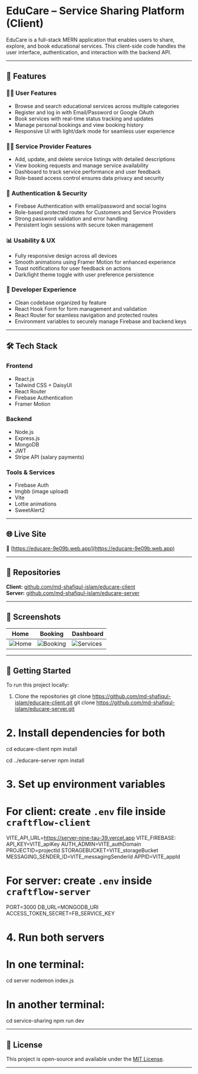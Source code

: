 # EduCare – Service Sharing Platform (Client)

EduCare is a full-stack MERN application that enables users to share, explore, and book educational services. This client-side code handles the user interface, authentication, and interaction with the backend API.

---

## 🔧 Features

### 🧑‍🎓 User Features
- Browse and search educational services across multiple categories  
- Register and log in with Email/Password or Google OAuth  
- Book services with real-time status tracking and updates  
- Manage personal bookings and view booking history  
- Responsive UI with light/dark mode for seamless user experience  

### 👩‍🏫 Service Provider Features
- Add, update, and delete service listings with detailed descriptions  
- View booking requests and manage service availability  
- Dashboard to track service performance and user feedback  
- Role-based access control ensures data privacy and security  

### 🔐 Authentication & Security
- Firebase Authentication with email/password and social logins  
- Role-based protected routes for Customers and Service Providers  
- Strong password validation and error handling  
- Persistent login sessions with secure token management  

### 📊 Usability & UX
- Fully responsive design across all devices  
- Smooth animations using Framer Motion for enhanced experience  
- Toast notifications for user feedback on actions  
- Dark/light theme toggle with user preference persistence  

### 🧰 Developer Experience
- Clean codebase organized by feature  
- React Hook Form for form management and validation  
- React Router for seamless navigation and protected routes  
- Environment variables to securely manage Firebase and backend keys  

---

## 🛠 Tech Stack

### Frontend
- React.js  
- Tailwind CSS + DaisyUI  
- React Router  
- Firebase Authentication  
- Framer Motion  

### Backend
- Node.js  
- Express.js  
- MongoDB  
- JWT  
- Stripe API (salary payments)  

### Tools & Services
- Firebase Auth  
- Imgbb (image upload)  
- Vite  
- Lottie animations  
- SweetAlert2  

---

## 🌐 Live Site  
🔗 [https://educare-9e09b.web.app](https://educare-9e09b.web.app)

---

## 📁 Repositories  
**Client:** [github.com/md-shafiqul-islam/educare-client](https://github.com/md-shafiqul-islam/educare-client)  
**Server:** [github.com/md-shafiqul-islam/educare-server](https://github.com/md-shafiqul-islam/educare-server)

---

## 📸 Screenshots

| Home | Booking | Dashboard |
|-------|-----------|--------|
| ![Home](https://i.ibb.co/vCg7DYYz/image1.png) | ![Booking](https://i.ibb.co/twbvcCTs/image5.png) | ![Services](https://i.ibb.co/Kz53HtSd/image6.png) |

---

## 🧪 Getting Started

To run this project locally:

1. Clone the repositories
git clone https://github.com/md-shafiqul-islam/educare-client.git
git clone https://github.com/md-shafiqul-islam/educare-server.git

# 2. Install dependencies for both
cd educare-client
npm install

cd ../educare-server
npm install

# 3. Set up environment variables
# For client: create `.env` file inside `craftflow-client`
VITE_API_URL=https://server-nine-tau-39.vercel.app
VITE_FIREBASE:
API_KEY=VITE_apiKey
AUTH_ADMIN=VITE_authDomain
PROJECTID=projectId
STORAGEBUCKET=VITE_storageBucket
MESSAGING_SENDER_ID=VITE_messagingSenderId
APPID=VITE_appId

# For server: create `.env` inside `craftflow-server`
PORT=3000
DB_URL=MONGODB_URI
ACCESS_TOKEN_SECRET=FB_SERVICE_KEY

# 4. Run both servers
# In one terminal:
cd server
nodemon index.js

# In another terminal:
cd service-sharing
npm run dev

---

## 📄 License  
This project is open-source and available under the [MIT License](LICENSE).

---
